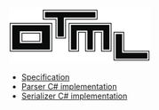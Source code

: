 ![Logo](https://raw.githubusercontent.com/AlienFruit/AlienFruit.Otml/master/design/icons/256w/Artboard1.png)

- [Specification](https://github.com/AlienFruit/AlienFruit.Otml/blob/master/docs/en/specification.md)
- [Parser C# implementation](https://github.com/AlienFruit/AlienFruit.Otml/blob/master/docs/en/parser-implementation.md)
- [Serializer C# implementation](https://github.com/AlienFruit/AlienFruit.Otml/blob/master/docs/en/serializer-implementation.md)
